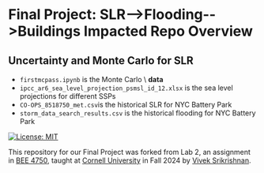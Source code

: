 # Final Project: SLR-->Flooding-->Buildings Impacted Repo Overview

## Uncertainty and Monte Carlo for SLR
- `firstmcpass.ipynb` is the Monte Carlo \\
**data**
- `ipcc_ar6_sea_level_projection_psmsl_id_12.xlsx` is the sea level projections for different SSPs
- `CO-OPS_8518750_met.csv`is the historical SLR for NYC Battery Park
- `storm_data_search_results.csv` is the historical flooding for NYC Battery Park


[![License: MIT](https://img.shields.io/badge/License-MIT-yellow.svg)](https://opensource.org/licenses/MIT)

This repository for our Final Project was forked from Lab 2, an assignment in [BEE 4750](https://viveks.me/environmental-systems-analysis), taught at [Cornell University](https://cornell.edu) in Fall 2024 by [Vivek Srikrishnan](https://viveks.me). 
